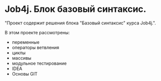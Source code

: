 # Job4j. Блок базовый синтаксис.


"Проект содержит решения блока "Базовый синтаксис" курса Job4j.".


В этом проекте рассмотрены: 
- переменные
- операторы ветвления
- циклы
- массивы
- модульное тестирование
- IDEA
- Основы GIT